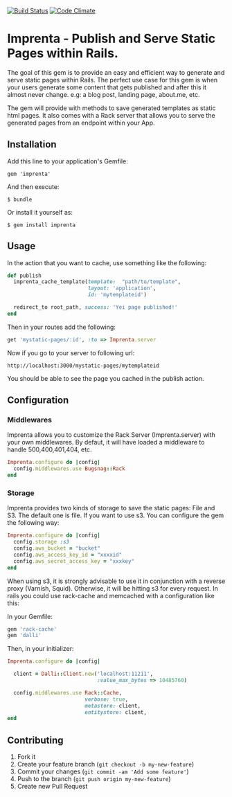[![Build Status](https://api.travis-ci.org/skyscrpr/imprenta.png?branch=master)](http://travis-ci.org/skyscrpr/imprenta)
[![Code Climate](https://codeclimate.com/repos/5272d3faf3ea004b9c013f64/badges/53c51fa28cabe58bf214/gpa.png)](https://codeclimate.com/repos/5272d3faf3ea004b9c013f64/feed)

# Imprenta - Publish and Serve Static Pages within Rails.

The goal of this gem is to provide an easy and efficient way to generate and serve
static pages within Rails. The perfect use case for this gem is when your users
generate some content that gets published and after this it almost never change. e.g: a blog post,
landing page, about.me, etc.

The gem will provide with methods to save generated templates as static html pages.
It also comes with a Rack server that allows you to serve the generated pages from
an endpoint within your App.

## Installation

Add this line to your application's Gemfile:

    gem 'imprenta'

And then execute:

    $ bundle

Or install it yourself as:

    $ gem install imprenta

## Usage

In the action that you want to cache, use something like the following:

```ruby
def publish
  imprenta_cache_template(template:  "path/to/template",
                          layout: 'application',
                          id: 'mytemplateid')

  redirect_to root_path, success: 'Yei page published!'
end
```

Then in your routes add the following:

```ruby
get 'mystatic-pages/:id', :to => Imprenta.server
```

Now if you go to your server to following url:
```code
http://localhost:3000/mystatic-pages/mytemplateid
```

You should be able to see the page you cached in the publish action. 
## Configuration

### Middlewares

Imprenta allows you to customize the Rack Server (Imprenta.server) with your own middlewares. By defaut, it
will have loaded a middleware to handle 500,400,401,404, etc.

```ruby
Imprenta.configure do |config|
  config.middlewares.use Bugsnag::Rack
end
```

### Storage

Imprenta provides two kinds of storage to save the static pages: File and S3. The default one is file.
If you want to use s3. You can configure the gem the following way:


```ruby
Imprenta.configure do |config|
  config.storage :s3
  config.aws_bucket = "bucket"
  config.aws_access_key_id = "xxxxid"
  config.aws_secret_access_key = "xxxkey"
end
```

When using s3, it is strongly advisable to use it in conjunction with a reverse proxy (Varnish, Squid). 
Otherwise, it will be hitting s3 for every request. In rails you could use rack-cache and memcached with
a configuration like this: 

In your Gemfile:

```ruby
gem 'rack-cache'
gem 'dalli'
```

Then, in your initializer: 

```ruby
Imprenta.configure do |config|

  client = Dalli::Client.new('localhost:11211',
                             :value_max_bytes => 10485760)

  config.middlewares.use Rack::Cache,
                         verbose: true,
                         metastore: client, 
                         entitystore: client,
end
```


## Contributing

1. Fork it
2. Create your feature branch (`git checkout -b my-new-feature`)
3. Commit your changes (`git commit -am 'Add some feature'`)
4. Push to the branch (`git push origin my-new-feature`)
5. Create new Pull Request
